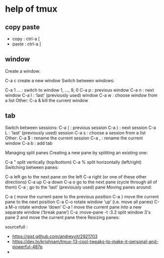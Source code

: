 # help of tmux
## copy paste
- copy : ctrl-a [
- paste : ctrl-a ]
## window
Create a window:

C-a c          create a new window
Switch between windows:

C-a 1 ...  :    switch to window 1, ..., 9, 0
C-a p      :    previous window
C-a n      :    next window
C-a l      :    ‘last’ (previously used) window
C-a w      :    choose window from a list
Other:
C-a &          kill the current window


## tab
Switch between sessions:
C-a (     :    previous session
C-a )     :    next session
C-a L     :    ‘last’ (previously used) session
C-a s     :    choose a session from a list
Other:
C-a $     :    rename the current session
C-a ,     :    rename the current window
C-a b     :    add tab



Managing split panes
Creating a new pane by splitting an existing one:

C-a "          split vertically (top/bottom)
C-a %          split horizontally (left/right)
Switching between panes:

C-a left       go to the next pane on the left
C-a right      (or one of these other directions)
C-a up
C-a down
C-a o          go to the next pane (cycle through all of them)
C-a ;          go to the ‘last’ (previously used) pane
Moving panes around:

C-a {          move the current pane to the previous position
C-a }          move the current pane to the next position
C-a C-o        rotate window ‘up’ (i.e. move all panes)
C-a M-o        rotate window ‘down’
C-a !          move the current pane into a new separate
               window (‘break pane’)
C-a :move-pane -t :3.2
               split window 3's pane 2 and move the current pane there
Resizing panes:


sourcefull :
- https://gist.github.com/andreyvit/2921703
- https://dev.to/krishnam/tmux-13-cool-tweaks-to-make-it-personal-and-powerful-487p
- 
